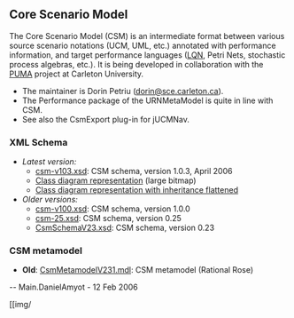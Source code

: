 ## Core Scenario Model

The Core Scenario Model (CSM) is an intermediate format between various
source scenario notations (UCM, UML, etc.) annotated with performance
information, and target performance languages
([LQN](http://www.layeredqueues.org), Petri Nets, stochastic process
algebras, etc.). It is being developed in collaboration with the
[PUMA](http://www.sce.carleton.ca/rads/puma/) project at Carleton
University.

  - The maintainer is Dorin Petriu (<dorin@sce.carleton.ca>).
  - The Performance package of the URNMetaModel is quite in line with
    CSM.
  - See also the CsmExport plug-in for jUCMNav.

### XML Schema

 - *Latest version:* 
   - [csm-v103.xsd](att/csm-v103.xsd): CSM schema, version 1.0.3, April 2006 
   - [Class diagram representation](att/csm-v103.png) (large bitmap) 
   - [Class diagram representation with inheritance flattened](att/csm-v103-flat.png) 
 - *Older versions:* 
   - [csm-v100.xsd](att/csm-v100.xsd): CSM schema, version 1.0.0 
   - [csm-25.xsd](att/csm-25.xsd): CSM schema, version 0.25 
   - [CsmSchemaV23.xsd](att/CsmSchemaV23.xsd): CSM schema, version 0.23

### CSM metamodel

  - **Old**: [CsmMetamodelV231.mdl](%ATTACHURL%/CsmMetamodelV231.mdl):
    CSM metamodel (Rational Rose)

\-- Main.DanielAmyot - 12 Feb 2006

[[img/
